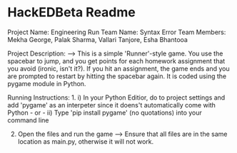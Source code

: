 # HackEDBeta Readme

Project Name: Engineering Run
Team Name: Syntax Error
Team Members: Mekha George, Palak Sharma, Vallari Tanjore, Esha Bhantooa

Project Description:
  --> This is a simple 'Runner'-style game. You use the spacebar to jump, 
      and you get points for each homework assignment that you avoid (ironic, isn't it?). 
      If you hit an assignment, the game ends and you are prompted to restart by hitting 
      the spacebar again. It is coded using the pygame module in Python.
      
Running Instructions:
  1. 
    i) In your Python Editior, do to project settings and add 'pygame' as an interpeter 
       since it doens't automatically come with Python
       - or -
    ii) Type 'pip install pygame' (no quotations) into your command line
    
  2. Open the files and run the game
    --> Ensure that all files are in the same location as main.py, 
        otherwise it will not work.
